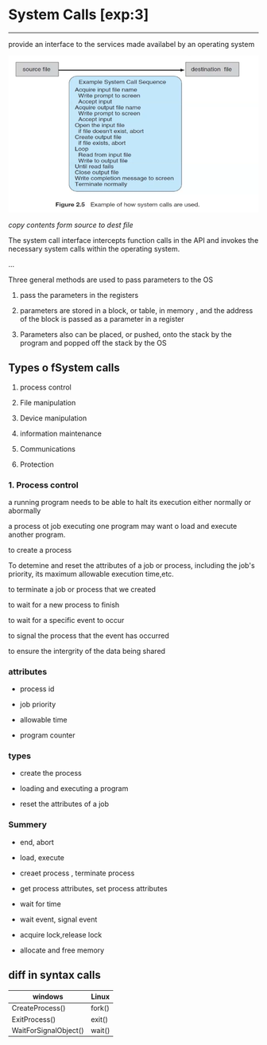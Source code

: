 # System Calls [exp:3]
----
provide an interface to the services made availabel by an operating system

![systemcalls](./img/systemcalls.png)

_copy contents form source to dest file_

The system call interface intercepts function calls in the API and invokes the necessary system calls within the operating system.

...

Three general methods are used to pass parameters to the OS

1. pass the parameters in the registers

2. parameters are stored in a block, or table, in memory , and the address of the block is passed as a parameter in a register

3. Parameters also can be placed, or pushed, onto the stack by the program and popped off the stack by the OS

## Types o fSystem calls
1. process control

2. File manipulation

3. Device manipulation

4. information maintenance

5. Communications

6. Protection 

### 1. Process control
a running program needs to be able to halt its execution either normally or abormally

a process ot job executing one program may want o load and execute another program.

to create a process

To detemine and reset the attributes of a job or process, including the job's priority, its  maximum allowable execution time,etc.

to terminate a job or process that we created 

to wait  for a new process to finish

to wait for a specific event to occur

to signal the process that the event has occurred 

to ensure the intergrity of the data being shared

### attributes
- process id

- job priority

- allowable time

- program counter

### types
- create the process

- loading and executing a program

- reset the attributes of a job

###  Summery
- end, abort

- load, execute

- creaet process , terminate process

- get process attributes, set process attributes

- wait for time

- wait event, signal event

- acquire lock,release lock

- allocate and free memory

diff in syntax calls
---

windows | Linux
--------|------
CreateProcess() | fork()
ExitProcess() | exit()
WaitForSignalObject() | wait()

